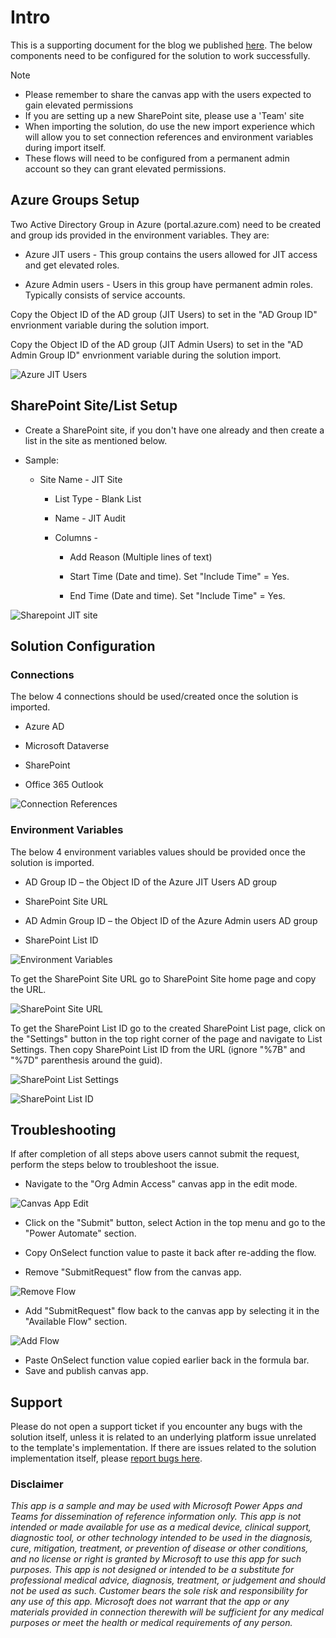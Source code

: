 # Intro

This is a supporting document for the blog we published [here](https://powerapps.microsoft.com/). The below components need to be configured for the solution to work successfully.

Note

- Please remember to share the canvas app with the users expected to gain elevated permissions
- If you are setting up a new SharePoint site, please use a 'Team' site
- When importing the solution, do use the new import experience which will allow you to set connection references and environment variables during import itself.
- These flows will need to be configured from a permanent admin account so they can grant elevated permissions.

## Azure Groups Setup

Two Active Directory Group in Azure (portal.azure.com) need to be created and group ids provided in the environment variables. They are:

- Azure JIT users - This group contains the users allowed for JIT access and get elevated roles.

- Azure Admin users - Users in this group have permanent admin roles.
    Typically consists of service accounts.

Copy the Object ID of the AD group (JIT Users) to set in the "AD Group ID" envrionment variable during the solution import.

Copy the Object ID of the AD group (JIT Admin Users) to set in the "AD Admin Group ID" envrionment variable during the solution import.

![Azure JIT Users](media/AzureJITUsers.png)

## SharePoint Site/List Setup

- Create a SharePoint site, if you don't have one already and then
    create a list in the site as mentioned below.

- Sample:

  - Site Name - JIT Site

    - List Type - Blank List

    - Name - JIT Audit

    - Columns -

      - Add Reason (Multiple lines of text)

      - Start Time (Date and time). Set "Include Time" = Yes.

      - End Time (Date and time). Set "Include Time" = Yes.

![Sharepoint JIT site](media/JITSite.png)

## Solution Configuration

### Connections

The below 4 connections should be used/created once the solution is
imported.

- Azure AD

- Microsoft Dataverse

- SharePoint

- Office 365 Outlook

![Connection References](media/ConnectionReferences.png)

### Environment Variables

The below 4 environment variables values should be provided once the solution is imported.

- AD Group ID – the Object ID of the Azure JIT Users AD group

- SharePoint Site URL

- AD Admin Group ID – the Object ID of the Azure Admin users AD group

- SharePoint List ID

![Environment Variables](media/EnvironmentVariables.png)

To get the SharePoint Site URL go to SharePoint Site home page and copy the URL.

![SharePoint Site URL](media/SharePointSiteURL.png)

To get the SharePoint List ID go to the created SharePoint List page, click on the "Settings" button in the top right corner of the page and navigate to List Settings. Then copy SharePoint List ID from the URL (ignore "%7B" and "%7D" parenthesis around the guid).

![SharePoint List Settings](media/SharePointListSettings.png)

![SharePoint List ID](media/SharePointListID.png)

## Troubleshooting

If after completion of all steps above users cannot submit the request, perform the steps below to troubleshoot the issue.

- Navigate to the "Org Admin Access" canvas app in the edit mode.

![Canvas App Edit](media/CanvasAppEdit.png)

- Click on the "Submit" button, select Action in the top menu and go to the "Power Automate" section.
- Copy OnSelect function value to paste it back after re-adding the flow.

- Remove "SubmitRequest" flow from the canvas app.

![Remove Flow](media/RemoveFlow.png)

- Add "SubmitRequest" flow back to the canvas app by selecting it in the "Available Flow" section.

![Add Flow](media/AddFlow.png)

- Paste OnSelect function value copied earlier back in the formula bar.
- Save and publish canvas app.

## Support
Please do not open a support ticket if you encounter any bugs with the solution itself, unless it is related to an underlying platform issue unrelated to the template's implementation. If there are issues related to the solution implementation itself, please [report bugs here](https://github.com/microsoft/powerapps-tools/issues/new?assignees=ankitchawla23&labels=jitaccess&template=-jit-access--bug-report.md&title=).

### Disclaimer
*This app is a sample and may be used with Microsoft Power Apps and Teams for dissemination of reference information only. This app is not intended or made available for use as a medical device, clinical support, diagnostic tool, or other technology intended to be used in the diagnosis, cure, mitigation, treatment, or prevention of disease or other conditions, and no license or right is granted by Microsoft to use this app for such purposes. This app is not designed or intended to be a substitute for professional medical advice, diagnosis, treatment, or judgement and should not be used as such. Customer bears the sole risk and responsibility for any use of this app. Microsoft does not warrant that the app or any materials provided in connection therewith will be sufficient for any medical purposes or meet the health or medical requirements of any person.*
